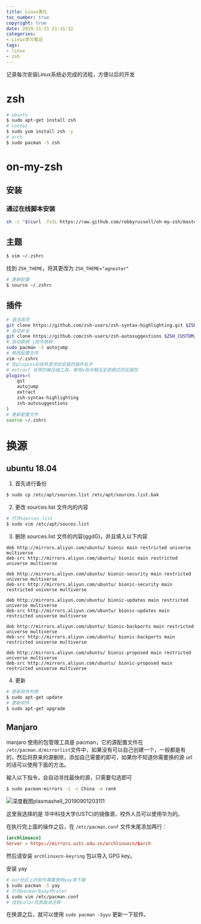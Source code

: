 ```yaml
---
title: Linux美化
toc_number: true
copyright: true
date: 2019-11-21 21:11:12
categories:
- Linux学习笔记
tags:
- linux
- zsh
---
```


记录每次安装Linux系统必完成的流程，方便以后的开发

<!--more-->

# zsh

```sh
# ubuntu
$ sudo apt-get install zsh
# contos
$ sudo yum install zsh -y
# arch
$ sudo pacman -S zsh
```



# on-my-zsh

## 安装

### 通过在线脚本安装

```sh
sh -c "$(curl -fsSL https://raw.github.com/robbyrussell/oh-my-zsh/master/tools/install.sh)"
```

## 主题

```sh
$ vim ~/.zshrc
```

找到 `ZSH_THEME`，将其更改为 `ZSH_THEME="agnoster"`

```sh
# 更新配置
$ source ~/.zshrc
```

## 插件

```sh
# 语法高亮 
git clone https://github.com/zsh-users/zsh-syntax-highlighting.git $ZSH_CUSTOM/plugins/zsh-syntax-highlighting
# 自动补全
git clone https://github.com/zsh-users/zsh-autosuggestions $ZSH_CUSTOM/plugins/zsh-autosuggestions
# 自动跳转 j指令跳转
sudo pacman -S autojump
# 修改配置文件
vim ~/.zshrc
# 在plugins后括号里添加安装的插件名字
# extract 自带的解压缩工具，使用x指令解压全部格式的压缩包
plugins=(
    git
    autojump
    extract
    zsh-syntax-highlighting
    zsh-autosuggestions
)
# 更新配置文件
source ~/.zshrc    
```

# 换源

## ubuntu 18.04

1. 首先进行备份

```sh
$ sudo cp /etc/apt/sources.list /etc/apt/sources.list.bak 
```

2. 更改 sources.list 文件内的内容

```sh
# 打开sources.list
$ sudo vim /etc/apt/souces.list
```

3. 删除 sources.list 文件的内容(ggdG)，并且填入以下内容

```
deb http://mirrors.aliyun.com/ubuntu/ bionic main restricted universe multiverse
deb-src http://mirrors.aliyun.com/ubuntu/ bionic main restricted universe multiverse

deb http://mirrors.aliyun.com/ubuntu/ bionic-security main restricted universe multiverse
deb-src http://mirrors.aliyun.com/ubuntu/ bionic-security main restricted universe multiverse

deb http://mirrors.aliyun.com/ubuntu/ bionic-updates main restricted universe multiverse
deb-src http://mirrors.aliyun.com/ubuntu/ bionic-updates main restricted universe multiverse

deb http://mirrors.aliyun.com/ubuntu/ bionic-backports main restricted universe multiverse
deb-src http://mirrors.aliyun.com/ubuntu/ bionic-backports main restricted universe multiverse

deb http://mirrors.aliyun.com/ubuntu/ bionic-proposed main restricted universe multiverse
deb-src http://mirrors.aliyun.com/ubuntu/ bionic-proposed main restricted universe multiverse
```

4. 更新

```sh
# 更新软件列表
$ sudo apt-get update
# 更新软件
$ sudo apt-get upgrade
```

## Manjaro

manjaro 使用的包管理工具是 pacman，它的源配置文件在 `/etc/pacman.d/mirrorlist`文件中，如果没有可以自己创建一个，一般都是有的，然后将原来的源删除，添加自己需要的即可，如果你不知道你需要换的源 url 的话可以使用下面的方法。

输入以下指令，会自动寻找最快的源，只需要勾选即可

```sh
$ sudo pacman-mirrors -i -c China -m rank
```

  ![深度截图plasmashell_20190901203111](https://shangguanhong.github.io/2019/09/01/manjaro%E5%AE%89%E8%A3%85%E5%AE%8C%E5%90%8E%E9%9C%80%E8%A6%81%E5%81%9A%E7%9A%84%E4%BA%8B/%E6%B7%B1%E5%BA%A6%E6%88%AA%E5%9B%BE_plasmashell_20190901203111.png)

 这里我选择的是 华中科技大学(USTC)的镜像源，校外人员可以使用华为的。

在执行完上面的操作之后，在 `/etc/pacman.conf` 文件末尾添加两行：

```conf
[archlinuxcn]
Server = https://mirrors.ustc.edu.cn/archlinuxcn/$arch
```

然后请安装 `archlinuxcn-keyring` 包以导入 GPG key。

安装 yay

```sh
# aur社区上的软件需要使用yay来下载
$ sudo pacman -S yay
# 打开pacman与yay的color
$ sudo vim /etc/pacman.conf
# 找到color将其取消注释
```

在换源之后，就可以使用 `sudo pacman -Syyu` 更新一下软件。